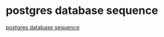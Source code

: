 # postgres database sequence
[postgres database sequence](https://aiwithcloud.com/2022/09/19/postgres_database_sequence/)